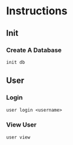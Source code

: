 # Instructions

## Init

### Create A Database

```
init db
```
## User

### Login

```
user login <username>
```

### View User

```
user view
```
